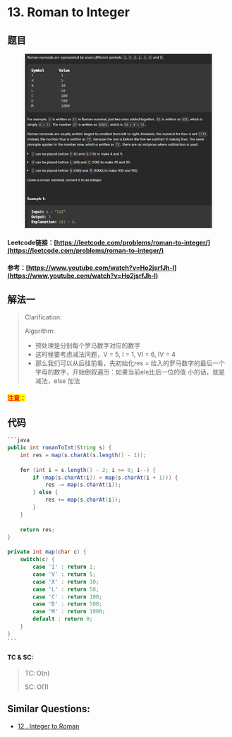 # 13. Roman to Integer

## 题目

<figure><img src="../../.gitbook/assets/image (1) (1) (1) (1) (1) (1) (1) (1) (1) (1) (1) (1) (1) (1) (1) (1) (1) (1) (1) (1) (1) (1) (1) (1) (1) (1) (1) (1) (1) (1) (1) (1) (1) (1) (1) (1).png" alt=""><figcaption></figcaption></figure>

#### Leetcode链接：[https://leetcode.com/problems/roman-to-integer/](https://leetcode.com/problems/roman-to-integer/)

#### 参考：[https://www.youtube.com/watch?v=Ho2jsrfJh-I](https://www.youtube.com/watch?v=Ho2jsrfJh-I)

## 解法一

> Clarification:&#x20;
>
> Algorithm:&#x20;
>
> * 预处理是分别每个罗马数字对应的数字
> * 这时候要考虑减法问题，V = 5, I = 1, VI = 6, IV = 4
> * 那么我们可以从后往前看，先初始化res = 给入的罗马数字的最后一个字母的数字，开始倒叙遍历：如果当前ele比后一位的值 小的话，就是减法，else 加法

#### <mark style="color:red;">注意：</mark>

## 代码

````java
```java
public int romanToInt(String s) {
    int res = map(s.charAt(s.length() - 1));

    for (int i = s.length() - 2; i >= 0; i--) {
        if (map(s.charAt(i)) < map(s.charAt(i + 1))) {
            res -= map(s.charAt(i));
        } else {
            res += map(s.charAt(i));
        }
    }

    return res;
}

private int map(char c) {
    switch(c) {
        case 'I' : return 1;
        case 'V' : return 5;
        case 'X' : return 10;
        case 'L' : return 50;
        case 'C' : return 100;
        case 'D' : return 500;
        case 'M' : return 1000;
        default : return 0;
    }
}
```
````

#### TC & SC:&#x20;

> TC: O(n)
>
> SC: O(1)

## **Similar Questions:**&#x20;

* [12 . Integer to Roman](12.-integer-to-roman.md)
